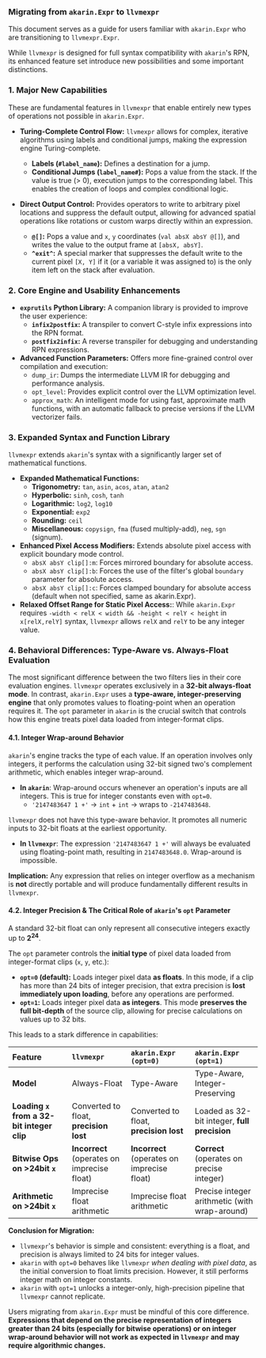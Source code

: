 ### Migrating from `akarin.Expr` to `llvmexpr`

This document serves as a guide for users familiar with `akarin.Expr` who are transitioning to `llvmexpr.Expr`.

While `llvmexpr` is designed for full syntax compatibility with `akarin`'s RPN, its enhanced feature set introduce new possibilities and some important distinctions.

### 1. Major New Capabilities

These are fundamental features in `llvmexpr` that enable entirely new types of operations not possible in `akarin.Expr`.

*   **Turing-Complete Control Flow:** `llvmexpr` allows for complex, iterative algorithms using labels and conditional jumps, making the expression engine Turing-complete.
    *   **Labels (`#label_name`):** Defines a destination for a jump.
    *   **Conditional Jumps (`label_name#`):** Pops a value from the stack. If the value is true (> 0), execution jumps to the corresponding label. This enables the creation of loops and complex conditional logic.

*   **Direct Output Control:** Provides operators to write to arbitrary pixel locations and suppress the default output, allowing for advanced spatial operations like rotations or custom warps directly within an expression.
    *   **`@[]`:** Pops a value and `x`, `y` coordinates (`val absX absY @[]`), and writes the value to the output frame at `[absX, absY]`.
    *   **`^exit^`:** A special marker that suppresses the default write to the current pixel `[X, Y]` if it (or a variable it was assigned to) is the only item left on the stack after evaluation.

### 2. Core Engine and Usability Enhancements

*   **`exprutils` Python Library:** A companion library is provided to improve the user experience:
    *   **`infix2postfix`:** A transpiler to convert C-style infix expressions into the RPN format.
    *   **`postfix2infix`:** A reverse transpiler for debugging and understanding RPN expressions.
*   **Advanced Function Parameters:** Offers more fine-grained control over compilation and execution:
    *   `dump_ir`: Dumps the intermediate LLVM IR for debugging and performance analysis.
    *   `opt_level`: Provides explicit control over the LLVM optimization level.
    *   `approx_math`: An intelligent mode for using fast, approximate math functions, with an automatic fallback to precise versions if the LLVM vectorizer fails.

### 3. Expanded Syntax and Function Library

`llvmexpr` extends `akarin`'s syntax with a significantly larger set of mathematical functions.

*   **Expanded Mathematical Functions:**
    *   **Trigonometry:** `tan`, `asin`, `acos`, `atan`, `atan2`
    *   **Hyperbolic:** `sinh`, `cosh`, `tanh`
    *   **Logarithmic:** `log2`, `log10`
    *   **Exponential:** `exp2`
    *   **Rounding:** `ceil`
    *   **Miscellaneous:** `copysign`, `fma` (fused multiply-add), `neg`, `sgn` (signum).
*   **Enhanced Pixel Access Modifiers:** Extends absolute pixel access with explicit boundary mode control.
    *   `absX absY clip[]:m`: Forces mirrored boundary for absolute access.
    *   `absX absY clip[]:b`: Forces the use of the filter's global `boundary` parameter for absolute access.
    *   `absX absY clip[]:c`: Forces clamped boundary for absolute access (default when not specified, same as akarin.Expr).
*   **Relaxed Offset Range for Static Pixel Access:**: While `akarin.Expr` requires `-width < relX < width && -height < relY < height` in `x[relX,relY]` syntax, `llvmexpr` allows `relX` and `relY` to be any integer value.

### 4. Behavioral Differences: Type-Aware vs. Always-Float Evaluation

The most significant difference between the two filters lies in their core evaluation engines. `llvmexpr` operates exclusively in a **32-bit always-float mode**. In contrast, `akarin.Expr` uses a **type-aware, integer-preserving engine** that only promotes values to floating-point when an operation requires it. The `opt` parameter in `akarin` is the crucial switch that controls how this engine treats pixel data loaded from integer-format clips.

#### 4.1. Integer Wrap-around Behavior

`akarin`'s engine tracks the type of each value. If an operation involves only integers, it performs the calculation using 32-bit signed two's complement arithmetic, which enables integer wrap-around.

*   **In `akarin`**: Wrap-around occurs whenever an operation's inputs are all integers. This is true for integer constants even with `opt=0`.
    *   `'2147483647 1 +'` → `int` + `int` → wraps to `-2147483648`.

`llvmexpr` does not have this type-aware behavior. It promotes all numeric inputs to 32-bit floats at the earliest opportunity.

*   **In `llvmexpr`**: The expression `'2147483647 1 +'` will always be evaluated using floating-point math, resulting in `2147483648.0`. Wrap-around is impossible.

**Implication:** Any expression that relies on integer overflow as a mechanism is **not** directly portable and will produce fundamentally different results in `llvmexpr`.

#### 4.2. Integer Precision & The Critical Role of `akarin`'s `opt` Parameter

A standard 32-bit float can only represent all consecutive integers exactly up to **$2^{24}$**.

The `opt` parameter controls the **initial type** of pixel data loaded from integer-format clips (`x`, `y`, etc.):

*   **`opt=0` (default):** Loads integer pixel data **as floats**. In this mode, if a clip has more than 24 bits of integer precision, that extra precision is **lost immediately upon loading**, before any operations are performed.
*   **`opt=1`:** Loads integer pixel data **as integers**. This mode **preserves the full bit-depth** of the source clip, allowing for precise calculations on values up to 32 bits.

This leads to a stark difference in capabilities:

| Feature                                    | `llvmexpr`                                  | `akarin.Expr (opt=0)`                       | `akarin.Expr (opt=1)`                         |
| :----------------------------------------- | :------------------------------------------ | :------------------------------------------ | :-------------------------------------------- |
| **Model**                                  | Always-Float                                | Type-Aware                                  | Type-Aware, Integer-Preserving                |
| **Loading `x` from a 32-bit integer clip** | Converted to float, **precision lost**      | Converted to float, **precision lost**      | Loaded as 32-bit integer, **full precision**  |
| **Bitwise Ops on >24bit `x`**              | **Incorrect** (operates on imprecise float) | **Incorrect** (operates on imprecise float) | **Correct** (operates on precise integer)     |
| **Arithmetic on >24bit `x`**               | Imprecise float arithmetic                  | Imprecise float arithmetic                  | Precise integer arithmetic (with wrap-around) |

**Conclusion for Migration:**

*   `llvmexpr`'s behavior is simple and consistent: everything is a float, and precision is always limited to 24 bits for integer values.
*   `akarin` with `opt=0` behaves like `llvmexpr` *when dealing with pixel data*, as the initial conversion to float limits precision. However, it still performs integer math on integer constants.
*   `akarin` with `opt=1` unlocks a integer-only, high-precision pipeline that `llvmexpr` cannot replicate.

Users migrating from `akarin.Expr` must be mindful of this core difference. **Expressions that depend on the precise representation of integers greater than 24 bits (especially for bitwise operations) or on integer wrap-around behavior will not work as expected in `llvmexpr` and may require algorithmic changes.**